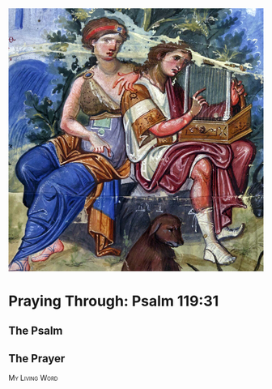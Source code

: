 <img class="intro-right" src="art-paris-psalter.jpg">

<style>
  li {list-style-type: none;}
  p + ul {
    margin-top: -18px;
}
</style>

# Praying Through: Psalm 119:31

## The Psalm

## The Prayer

<div style="font-variant: small-caps;">
My Living Word
</div>
